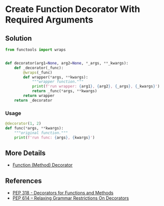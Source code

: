 # Create Function Decorator With Required Arguments

## Solution

```python
from functools import wraps


def decorator(arg1=None, arg2=None, *_args, **_kwargs):
    def _decorator(_func):
        @wraps(_func)
        def wrapper(*args, **kwargs):
            """wrapper function."""
            print(f'run wrapper: {arg1}, {arg2}, {_args}, {_kwargs}')
            return _func(*args, **kwargs)
        return wrapper
    return _decorator
```

### Usage

```python
@decorator(1, 2)
def func(*args, **kwargs):
    """original function."""
    print(f'run func: {args}, {kwargs}')
```

## More Details

- [Function (Method) Decorator](https://leven-cn.github.io/python-cookbook/more/core/function_decorator)

## References

- [PEP 318 - Decorators for Functions and Methods](https://peps.python.org/pep-0318/)
- [PEP 614 – Relaxing Grammar Restrictions On Decorators](https://peps.python.org/pep-0614/)
